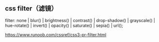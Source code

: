 ## css filter（滤镜）

filter: none | blur() | brightness() | contrast() | drop-shadow() | grayscale() | hue-rotate() | invert() | opacity() | saturate() | sepia() | url();

https://www.runoob.com/cssref/css3-pr-filter.html